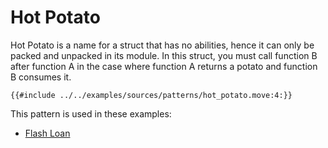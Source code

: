 # Hot Potato

Hot Potato is a name for a struct that has no abilities, hence it can only be packed and unpacked in its module. In this struct, you must call function B after function A in the case where function A returns a potato and function B consumes it.

```move
{{#include ../../examples/sources/patterns/hot_potato.move:4:}}
```

This pattern is used in these examples:

- [Flash Loan](https://github.com/MystenLabs/sui/blob/main/sui_programmability/examples/defi/sources/flash_lender.move)
